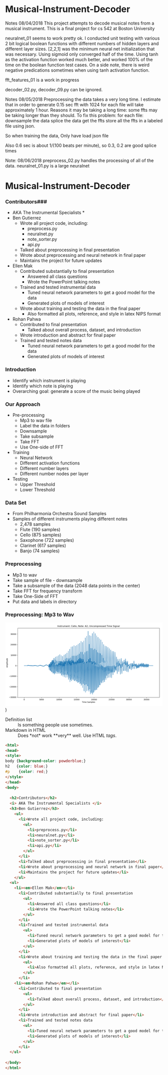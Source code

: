 # Musical-Instrument-Decoder
Notes 08/04/2018
This project attempts to decode musical notes from a musical instrument. This is a final project for cs 542 at Boston University

neuralnet_01 seems to work pretty ok. I conducted unit testing with various 2 bit logical boolean functions with different numbers of hidden layers and different layer sizes. [2,2,1] was the minimum neural net initialization that was necessary. Using sigmoid only converged half of the time. Using tanh as the activation function worked much better, and worked 100% of the time on the boolean function test cases. On a side note, there is weird negative predications sometimes when using tanh activation function. 

fft_features_01 is a work in progress

decoder_02.py, decoder_09.py can be ignored.

Notes 08/05/2018
Preprocessing the data takes a very long time.
I estimate that in order to generate 0.15 sec fft with 1024 for each file will take approximately 1 hour.
Reasons it may be taking a long time:
some ffts may be taking longer than they should.
To fix this problem:
	for each file:
		downsample the data
			splice the data
				get the ffts
	store all the ffts in a labeled file using json.
	
So when training the data,
	Only have load json file
	
Also 0.6 sec is about 1/(100 beats per minute), so 0.3, 0.2 are good splice times

Note: 08/06/2018
preprocess_02.py handles the processing of all of the data.
neuralnet_01.py is a large neuralnet

# Musical-Instrument-Decoder ##

### Contributors###
* AKA The Instrumental Specialists *
* Ben Gutierrez
    * Wrote all project code, including:
	    * preprocess.py
		* neuralnet.py
		* note_sorter.py
		* api.py
	* Talked about preprocessing in final presentation
	* Wrote about preprocessing and neural network in final paper
	* Maintains the project for future updates
* Ellen Mak
    * Contributed substantially to final presentation
	    * Answered all class questions
		* Wrote the PowerPoint talking notes
	* Trained and tested instrumental data
	    * Tuned neural network parameters to get a good model for the data
		* Generated plots of models of interest
	* Wrote about training and testing the data in the final paper
	    * Also formatted all plots, reference, and style in latex NIPS format
* Rohan Pahwa
    * Contributed to final presentation
	    * Talked about overall process, dataset, and introduction
    * Wrote introduction and abstract for final paper
	* Trained and tested notes data
	    * Tuned neural network parameters to get a good model for the data
		* Generated plots of models of interest



### Introduction ###
* Identify which instrument is playing
* Identify which note is playing 
* Overarching goal: generate a score of the music being played

### Our Approach ###
* Pre-processing
	* Mp3 to wav file
	* Label the data in folders
	* Downsample
	* Take subsample
	* Take FFT
	* Use One-side of FFT
* Training
	* Neural Network
	* Different activation functions 
	* Different number layers
	* Different number nodes per layer
* Testing
	* Upper Threshold
	* Lower Threshold

### Data Set ###
* From Philharmonia Orchestra Sound Samples
* Samples of different instruments playing different notes 
	* 2,478 samples
	* Flute (190 samples)
	* Cello (875 samples)
	* Saxophone (722 samples)
	* Clarinet (617 samples)
	* Banjo (74 samples)
	
### Preprocessing ###
* Mp3 to wav
* Take sample of file - downsample
* Take a subsample of the data (2048 data points in the center)
* Take FFT for frequency transform
* Take One-Side of FFT
* Put data and labels in directory

### Preprocessing: Mp3 to Wav
![Cello, Note: A2, Uncompressed Time Signal](images/01_cello_A2_3sec_time.PNG)
)


<dl>
  <dt>Definition list</dt>
  <dd>Is something people use sometimes.</dd>

  <dt>Markdown in HTML</dt>
  <dd>Does *not* work **very** well. Use HTML <em>tags</em>.</dd>
</dl>

```html
<html>
<head>
<style>
body {background-color: powderblue;}
h2   {color: blue;}
#p    {color: red;}
</style>
</head>
<body>

  <h2>Contributors</h2>
  <i> AKA The Instrumental Specialists </i>
  <h3>Ben Gutierrez</h3>
    <ul>   
      <li>Wrote all project code, including:
	    <ul>
	      <li>preprocess.py</li>
		  <li>neuralnet.py</li>
		  <li>note_sorter.py</li>
		  <li>api.py</li>
		</ul>
      </li>
	  <li>Talked about preprocessing in final presentation</li>
	  <li>Wrote about preprocessing and neural network in final paper</li>
	  <li>Maintains the project for future updates</li>
	</ul>
  <ul>
    <li><em>Ellen Mak</em></li>
      <li>Contributed substantially to final presentation
	    <ul>
	      <li>Answered all class questions</li>
		  <li>Wrote the PowerPoint talking notes</li>
		</ul>
	  </li>
	  <li>Trained and tested instrumental data
	    <ul>
	      <li>Tuned neural network parameters to get a good model for the data</li>
		  <li>Generated plots of models of interest</li>
		</ul>
	  </li>
	  <li>Wrote about training and testing the data in the final paper
	    <ul>
	      <li>Also formatted all plots, reference, and style in latex NIPS format</li>
		</ul>
	  </li>
    <li><em>Rohan Pahwa</em></li>
      <li>Contributed to final presentation
	    <ul>
	      <li>Talked about overall process, dataset, and introduction</li>
		</ul>
	  </li>
      <li>Wrote introduction and abstract for final paper</li>
	  <li>Trained and tested notes data
	    <ul>
	      <li>Tuned neural network parameters to get a good model for the data</li>
		  <li>Generated plots of models of interest</li>
		</ul>
	  </li>
  </ul>
  
</body>
</html>
```






